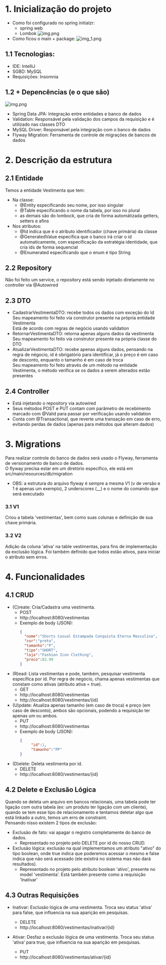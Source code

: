 # 1. Inicialização do projeto
* Como foi configurado no spring initialzr:
    - spring web
    - Lombok
![img.png](imagens_descricao_ou_passo_a_passo/img.png)  
* Como ficou o main + package:
![img_1.png](imagens_descricao_ou_passo_a_passo/img_1.png)

## 1.1 Tecnologias:
* IDE: IntelliJ
* SGBD: MySQL
* Requisições: Insomnia

## 1.2 + Depencências (e o que são)
![img.png](imagens_descricao_ou_passo_a_passo/img_2.png)
* Spring Data JPA: Integração entre entidades e banco de dados
* Validation: Responsável pela validação dos campos da requisição e é utilizado nas classes DTO
* MySQL Driver: Responsável pela integração com o banco de dados
* Flyway Migration: Ferramenta de controle de migrações de bancos de dados

# 2. Descrição da estrutura
## 2.1 Entidade
Temos a entidade Vestimenta que tem:
* Na classe:
  - @Entity especificando seu nome, por isso singular
  - @Table especificando o nome da tabela, por isso no plural
  - as demais são do lombock, que cria de forma automátizada getters, setters e afins
* Nos atributos:
  - @Id indica que é o atributo identificador (chave primária) da classe
  - @GeneratedValue especifica que o banco irá criar o id automaticamente, com especificação da estratégia identidade, que cria ids de forma sequencial
  - @Enumerated especificando que o enum é tipo String

## 2.2 Repository
Não foi feito um service, o repository está sendo injetado diretamente no controller via @Autowired

## 2.3 DTO
* CadastrarVestimentaDTO: recebe todos os dados com exceção do Id  
  Seu mapeamento foi feito via construtor presente na própria entidade Vestimenta  
  Está de acordo com regras de negócio usando validation
* RetornarVestimentaDTO: retorna apenas alguns dados da vestimenta  
  Seu mapeamento foi feito via construtor presente na própria classe do DTO  
* AtualizarVestimentaDTO: recebe apenas alguns dados, pensando na regra de négocio, id é obrigatório para identificar, já o preço é em caso de desconto, enquanto o tamanho é em caso de troca  
  Seu mapeamento foi feito através de um método na entidade Vestimenta, o método verifica se os dados a serem alterados estão presentes

## 2.4 Controller
* Está injetando o repository via autowired
* Seus métodos POST e PUT contam com parâmetro de recebimento marcado com @Valid para passar por verificação usando validation
* Conta com @Transactional, que reverte uma transação em caso de erro, evitando perdas de dados (apenas para métodos que alteram dados)

# 3. Migrations
Para realizar controle do banco de dados será usado o Flyway, ferramenta de versionamento de banco de dados.  
O flyway precisa estar em um diretório específico, ele está em src/main/resources/db/migration  
* OBS: a estrutura do arquivo flyway é sempre a mesma V1 (v de versão e 1 é apenas um exemplo), 2 underscores (__) e o nome do comando que será executado

### 3.1 V1
Criou a tabela 'vestimentas', bem como suas colunas e definição de sua chave primária.
### 3.2 V2
Adição da coluna 'ativa' na table vestimentas, para fins de implementação da exclusão lógica. Foi também definido que todos estão ativos, para iniciar o atributo sem erros.

# 4. Funcionalidades
## 4.1 CRUD
* (C)reate: Cria/Cadastra uma vestimenta.
  - POST
  - http://localhost:8080/vestimentas
  - Exemplo de body (JSON):
    ````JSON
    {
      "nome":"Shorts Casual Estampada Conquista Eterna Masculina",
      "cor":"preto",
      "tamanho":"P",
      "tipo":"SHORT",
      "loja":"Fashion Icon Clothing",
      "preco":82.99
    }
    ````
* (R)ead: Lista vestimentas e pode, também, pesquisar vestimenta específica por id. Por regra de negócio, chama apenas vestimentas que constam como ativas (atributo ativa = true).
  - GET
  - http://localhost:8080/vestimentas
  - http://localhost:8080/vestimentas/{id}
* (U)pdate: Atualiza apenas tamanho (em caso de troca) e preço (em caso de desconto), ambos são opcionais, podendo a requisição ter apenas um ou ambos.
  - PUT
  - http://localhost:8080/vestimentas
  - Exemplo de body (JSON): 
    ````JSON
    {
	     "id":1,
	     "tamanho":"PP"
    }
    ````
* (D)elete: Deleta vestimenta por id.
  - DELETE
  - http://localhost:8080/vestimentas/{id}

## 4.2 Delete e Exclusão Lógica
Quando se deleta um arquivo em bancos relacionais, uma tabela pode ter ligação com outra tabela (ex: um produto ter ligação com um cliente), quando se tem esse tipo de relacionamento e tentamos deletar algo que está linkado a outro, temos um erro de constraint.  
Pensando nisso existem 2 tipos de exclusão:
* Exclusão de fato: vai apagar o registro completamente do banco de dados.
  - Representado no projeto pelo DELETE por id do nosso CRUD.
* Exclusão lógica: exclusão na qual implementamos um atributo "ativo" do tipo boolean, onde true indica que poderemos acessar o mesmo e false indica que não será acessado (ele existirá no sistema mas não dará resultados).
  - Representado no projeto pelo atributo boolean 'ativo', presente no model 'vestimenta'. Está também presente como a requisição 'Inativar'

## 4.3 Outras Requisições
* Inativar: Exclusão lógica de uma vestimenta. Troca seu status 'ativa' para false, que influencia na sua aparição em pesquisas.
  - DELETE
  - http://localhost:8080/vestimentas/inativar/{id}

* Ativar: Desfaz a exclusão lógica de uma vestimenta. Troca seu status 'ativa' para true, que influencia na sua aparição em pesquisas.
  - PUT
  - http://localhost:8080/vestimentas/ativar/{id}